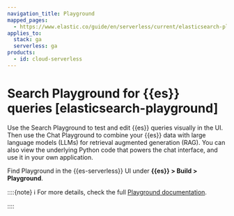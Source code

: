 ```yaml
---
navigation_title: Playground
mapped_pages:
  - https://www.elastic.co/guide/en/serverless/current/elasticsearch-playground.html
applies_to:
  stack: ga
  serverless: ga
products:
  - id: cloud-serverless
---
```


# Search Playground for {{es}} queries [elasticsearch-playground]

Use the Search Playground to test and edit {{es}} queries visually in the UI. Then use the Chat Playground to combine your {{es}} data with large language models (LLMs) for retrieval augmented generation (RAG). You can also view the underlying Python code that powers the chat interface, and use it in your own application.

Find Playground in the {{es-serverless}} UI under **{{es}} > Build > Playground**.

::::{note}
ℹ️ For more details, check the full [Playground documentation](../../../solutions/search/rag/playground.md).

::::
